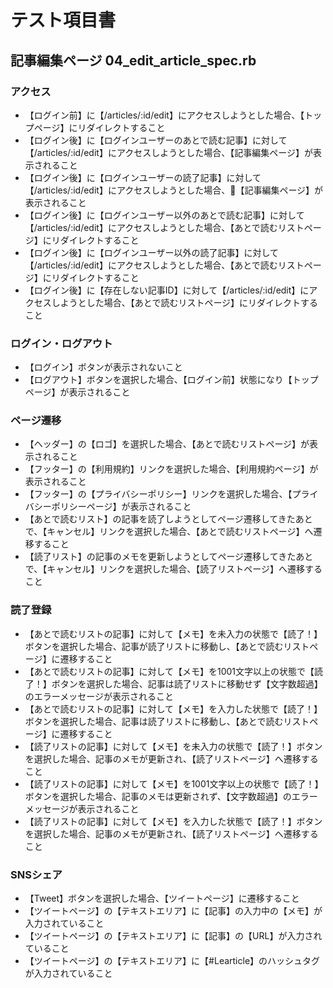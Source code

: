 # テスト項目書

## 記事編集ページ 04_edit_article_spec.rb

### アクセス
- 【ログイン前】に【/articles/:id/edit】にアクセスしようとした場合、【トップページ】にリダイレクトすること
- 【ログイン後】に【ログインユーザーのあとで読む記事】に対して【/articles/:id/edit】にアクセスしようとした場合、【記事編集ページ】が表示されること
- 【ログイン後】に【ログインユーザーの読了記事】に対して【/articles/:id/edit】にアクセスしようとした場合、【記事編集ページ】が表示されること
- 【ログイン後】に【ログインユーザー以外のあとで読む記事】に対して【/articles/:id/edit】にアクセスしようとした場合、【あとで読むリストページ】にリダイレクトすること
- 【ログイン後】に【ログインユーザー以外の読了記事】に対して【/articles/:id/edit】にアクセスしようとした場合、【あとで読むリストページ】にリダイレクトすること
- 【ログイン後】に【存在しない記事ID】に対して【/articles/:id/edit】にアクセスしようとした場合、【あとで読むリストページ】にリダイレクトすること

### ログイン・ログアウト
- 【ログイン】ボタンが表示されないこと
- 【ログアウト】ボタンを選択した場合、【ログイン前】状態になり【トップページ】が表示されること

### ページ遷移
- 【ヘッダー】の【ロゴ】を選択した場合、【あとで読むリストページ】が表示されること
- 【フッター】の【利用規約】リンクを選択した場合、【利用規約ページ】が表示されること
- 【フッター】の【プライバシーポリシー】リンクを選択した場合、【プライバシーポリシーページ】が表示されること
- 【あとで読むリスト】の記事を読了しようとしてページ遷移してきたあとで、【キャンセル】リンクを選択した場合、【あとで読むリストページ】へ遷移すること
- 【読了リスト】の記事のメモを更新しようとしてページ遷移してきたあとで、【キャンセル】リンクを選択した場合、【読了リストページ】へ遷移すること

### 読了登録
- 【あとで読むリストの記事】に対して【メモ】を未入力の状態で【読了！】ボタンを選択した場合、記事が読了リストに移動し、【あとで読むリストページ】に遷移すること
- 【あとで読むリストの記事】に対して【メモ】を1001文字以上の状態で【読了！】ボタンを選択した場合、記事は読了リストに移動せず【文字数超過】のエラーメッセージが表示されること
- 【あとで読むリストの記事】に対して【メモ】を入力した状態で【読了！】ボタンを選択した場合、記事は読了リストに移動し、【あとで読むリストページ】に遷移すること
- 【読了リストの記事】に対して【メモ】を未入力の状態で【読了！】ボタンを選択した場合、記事のメモが更新され、【読了リストページ】へ遷移すること
- 【読了リストの記事】に対して【メモ】を1001文字以上の状態で【読了！】ボタンを選択した場合、記事のメモは更新されず、【文字数超過】のエラーメッセージが表示されること
- 【読了リストの記事】に対して【メモ】を入力した状態で【読了！】ボタンを選択した場合、記事のメモが更新され、【読了リストページ】へ遷移すること

### SNSシェア
- 【Tweet】ボタンを選択した場合、【ツイートページ】に遷移すること
- 【ツイートページ】の【テキストエリア】に【記事】の入力中の【メモ】が入力されていること
- 【ツイートページ】の【テキストエリア】に【記事】の【URL】が入力されていること
- 【ツイートページ】の【テキストエリア】に【#Learticle】のハッシュタグが入力されていること

